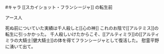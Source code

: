 #キャラ
[[スカイショット・フランシージャ]]
の転生前

アース人

死ぬ前についていた実績は千人殺しと[[心の神]]
これのお陰で[[アルテミス]]の転生に引っかかった。
千人殺しいけたからこそ、[[アルティミラ]]の[[アルティミラの大騎士|健大騎士]]の体を得てフランシージャとして復活した。
慰霊平野に湧いて出て。
